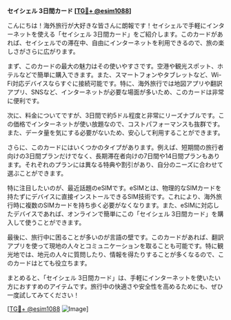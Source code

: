 **セイシェル 3日間カード [[TG💪+ @esim1088](https://t.me/s/esim1088)]**

こんにちは！海外旅行が大好きな皆さんに朗報です！セイシェルで手軽にインターネットを使える「セイシェル 3日間カード」をご紹介します。このカードがあれば、セイシェルでの滞在中、自由にインターネットを利用できるので、旅の楽しさがさらに広がります。

まず、このカードの最大の魅力はその使いやすさです。空港や観光スポット、ホテルなどで簡単に購入できます。また、スマートフォンやタブレットなど、Wi-Fi対応デバイスならすぐに接続可能です。特に、海外旅行では地図アプリや翻訳アプリ、SNSなど、インターネットが必要な場面が多いため、このカードは非常に便利です。

次に、料金についてですが、3日間で約5ドル程度と非常にリーズナブルです。この価格でインターネットが使い放題なので、コストパフォーマンスも抜群です。また、データ量を気にする必要がないため、安心して利用することができます。

さらに、このカードにはいくつかのタイプがあります。例えば、短期間の旅行者向けの3日間プランだけでなく、長期滞在者向けの7日間や14日間プランもあります。それぞれのプランには異なる特典や割引があり、自分のニーズに合わせて選ぶことができます。

特に注目したいのが、最近話題のeSIMです。eSIMとは、物理的なSIMカードを持たずにデバイスに直接インストールできるSIM技術です。これにより、海外旅行時に複数のSIMカードを持ち歩く必要がなくなります。また、eSIMに対応したデバイスであれば、オンラインで簡単にこの「セイシェル 3日間カード」を購入して使うことができます。

最後に、旅行中に困ることが多いのが言語の壁です。このカードがあれば、翻訳アプリを使って現地の人々とコミュニケーションを取ることも可能です。特に観光地では、地元の人々に質問したり、情報を得たりすることが多くなるので、このカードはとても役立ちます。

まとめると、「セイシェル 3日間カード」は、手軽にインターネットを使いたい方におすすめのアイテムです。旅行中の快適さや安全性を高めるためにも、ぜひ一度試してみてください！

[[TG💪+ @esim1088](https://t.me/s/esim1088) ![Image](https://i.postimg.cc/Y0z9fWf4/image.png)]